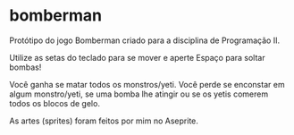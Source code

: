# bomberman
Protótipo do jogo Bomberman criado para a disciplina de Programação II.

Utilize as setas do teclado para se mover e aperte Espaço para soltar bombas! 

Você ganha se matar todos os monstros/yeti.
Você perde se enconstar em algum monstro/yeti, se uma bomba lhe atingir ou se os yetis comerem todos os blocos de gelo.

As artes (sprites) foram feitos por mim no Aseprite. 
